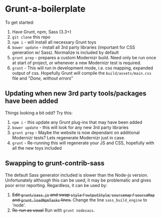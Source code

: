 # Grunt-a-boilerplate

To get started:

1. Have Grunt, npm, Sass (3.3+)
2. `git clone` this repo
3. `npm i` - will install all necessary Grunt toys
4. `bower update` - install all 3rd party libraries (important for CSS generation w/ Sass). Normalize is included by default
5. `grunt prep` - prepares a custom Modernizr build. Need only be run once at start of project, or whenever a new Modernizr test is required.
6. `grunt` - This will run in development mode, i.e. css mapping, expanded output of css. Hopefully Grunt will compile the `build/assets/main.css` file and "*Done, without errors*" 


## Updating when new 3rd party tools/packages have been added

Things looking a bit odd? Try this:

1. `npm i` - this update any Grunt plug-ins that may have been added
2. `bower update` - this will look for any new 3rd party libraries
3. `grunt prep` - Maybe the website is now dependant on additional Modernizr tests? Lets regenerate Modernizr just in case.
4. `grunt` - Re-running this will regenerate your JS and CSS, hopefully with all the new toys included

## Swapping to grunt-contrib-sass

The default Sass generator included is slower than the Node-js version. Unfortunately although this can be used, it may be problematic and gives poor error reporting. Regardless, it can be used by:

1. ~~Edit `grunt/sass.js` and swap `style` / `outputStyle`, `sourcemap` / `sourceMap` and `grunt.loadNpmTasks` lines.~~ Change the line `sass_build_engine` to 'node'.
2. ~~Re-run as usual~~ Run with `grunt nodesass`.
